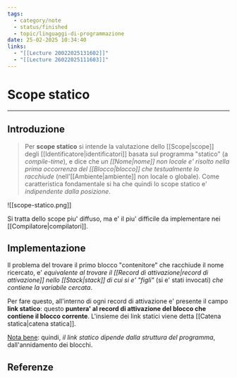 ```yaml
---
tags:
  - category/note
  - status/finished
  - topic/linguaggi-di-programmazione
date: 25-02-2025 10:34:40
links:
  - "[[Lecture 20022025131602]]"
  - "[[Lecture 26022025111603]]"
---
```

# Scope statico
---
## Introduzione
> Per **scope statico** si intende la valutazione dello [[Scope|scope]] degli [[Identificatore|identificatori]] basata sul programma "statico" (a _compile-time_), e dice che _un [[Nome|nome]] non locale e' risolto nella prima occorrenza del [[Blocco|blocco]] che testualmente lo racchiude_ (nell'[[Ambiente|ambiente]] non locale o globale).
> Come caratteristica fondamentale si ha che quindi lo scope statico e' _indipendente dalla posizione_.

![[scope-statico.png]]

Si tratta dello scope piu' diffuso, ma e' il piu' difficile da implementare nei [[Compilatore|compilatori]].

## Implementazione
Il problema del trovare il primo blocco "contenitore" che racchiude il nome ricercato, e' _equivalente al trovare il [[Record di attivazione|record di attivazione]] nello [[Stack|stack]] di cui si e' "figli"_ (si e' stati invocati) _che contiene la variabile cercata_.

Per fare questo, all'interno di ogni record di attivazione e' presente il campo **link statico**: questo **puntera' al record di attivazione del blocco che contiene il blocco corrente**. L'insieme dei link statici viene detta [[Catena statica|catena statica]].

<u>Nota bene</u>: quindi, _il link statico dipende dalla struttura del programma_, dall'annidamento dei blocchi.

## Referenze